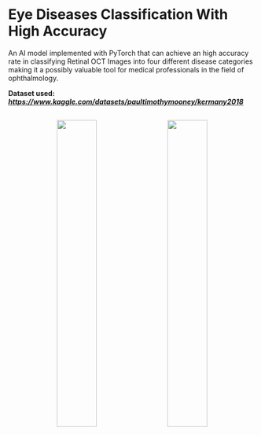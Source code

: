 # Eye Diseases Classification With High Accuracy

An AI model implemented with PyTorch that can achieve an high accuracy rate in classifying Retinal OCT Images into four different disease categories making it a possibly valuable tool for medical professionals in the field of ophthalmology.

**Dataset used:** ***https://www.kaggle.com/datasets/paultimothymooney/kermany2018***

<h2 align="center"></h1>

<p float="left" align="middle">
  <img src="https://media.discordapp.net/attachments/910565001209724948/1080589959465009223/k9dFZP74vv5MXv8vMKoLaVRch6IAAAAASUVORK5CYII.png" width="40%" hspace="10"/>
  <img src="https://cdn.discordapp.com/attachments/910565001209724948/1080594420132478986/wNx9NembgGfgwAAAABJRU5ErkJggg.png" width="40%" hspace="10"/> 
</p>
